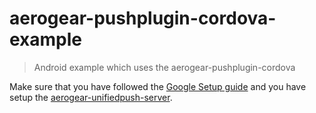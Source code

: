# aerogear-pushplugin-cordova-example
> Android example which uses the aerogear-pushplugin-cordova

Make sure that you have followed the [Google Setup guide](http://aerogear.org/docs/guides/aerogear-push-android/google-setup/) and you have setup the [aerogear-unifiedpush-server](http://aerogear.org/docs/guides/aerogear-push-android/register-device/).

